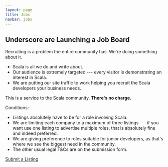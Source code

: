 ```yaml
---
layout: page
title: Jobs
navbar: jobs
---
```


## Underscore are Launching a Job Board

Recruiting is a problem the entire community has. We're doing something about it.

- Scala is all we do and write about.
- Our audience is extremely targeted --- every visitor is demonstrating an interest in Scala.
- We are putting our site traffic to work helping you recruit the Scala developers your business needs.

This is a service to the Scala community. **There's no charge.**

Conditions:

- Listings absolutely have to be for a role involving Scala.
- We are limiting each company to a maximum of three listings --- if you want use one listing to advertise multiple roles, that is absolutely fine and indeed preferred.
- We are giving preference to roles suitable for junior developers, as that's where we see the biggest need in the community.
- The other usual legal T&amp;Cs are on the submission form.

<a href="https://docs.google.com/forms/d/1zw5sKHCRllYDkGasUBZWRTJnB-PI43NzvExCfwYIoas/viewform" class="btn btn-primary">
  Submit a Listing
  <span class="icon-uio-chevron-right"></span>
</a>
